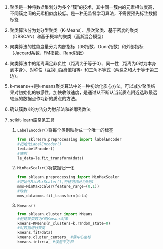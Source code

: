 1. 聚类是一种将数据集划分为多个“簇”的技术，其中同一簇内的元素相似度高，不同簇之间的元素相似度较低。是一种无监督学习算法，不需要预先标注数据标签

2. 聚类算法分为划分型聚类（K-Means）、层次聚类、基于密度的聚类（DBSCAN）和基于概率的聚类（高斯混合模型）

3. 聚类算法的性能度量分为内部指标（DB指数、Dunn指数）和外部指标（Jaccard系数、FM指数、Rand指数）

4. 聚类算法中的距离满足非负性（距离大于等于0）、同一性（距离为0时为本身到本身）、对称性（互换i,j距离值相等）和三角不等式（两边之和大于等于第三边）。

5. k-means++是k-means聚类算法中的一种初始化质心方法，可以减少聚类结果对初始化的敏感性，加快收敛速度，是通过从不断从当前质点附近选取最远较远的数据点作为新的质点的方法。

6. 确认簇数K的方法分为肘部法和轮廓系数法

7. scikit-learn库常见工具

   1. `LabelEncoder()`将每个类别映射成一个唯一的标签

      ```python
      from sklrearn.preprocessing import labelEncoder
      #初始化LabelEncoder()
      le=LabelEncoder()
      #映射
      le_data=le.fit_transform(data)
      ```

   2. `MinMaxScaler()`将数据归一化

      ```python
      from sklearn.preprocessing import MinMaxScaler
      #初始化MinMaxScaler(),特征范围设为0到1
      mms=MinMaxScaler(feature_range=(0,1))
      #映射
      mms_data=mms.fit_transform(data)
      ```

   3. `Kmeans()`

      ```python
      from sklearn.cluster import KMeans
      #创建聚类数为K的Kmeans对象
      kmeans=KMeans(n_clusters=k,random_state=0)
      #对数据进行聚类
      kmeans.fit(data)
      kmeans.cluster_centers_ #簇中心坐标
      kmeans.interia_ #误差平方和
      ```

      
